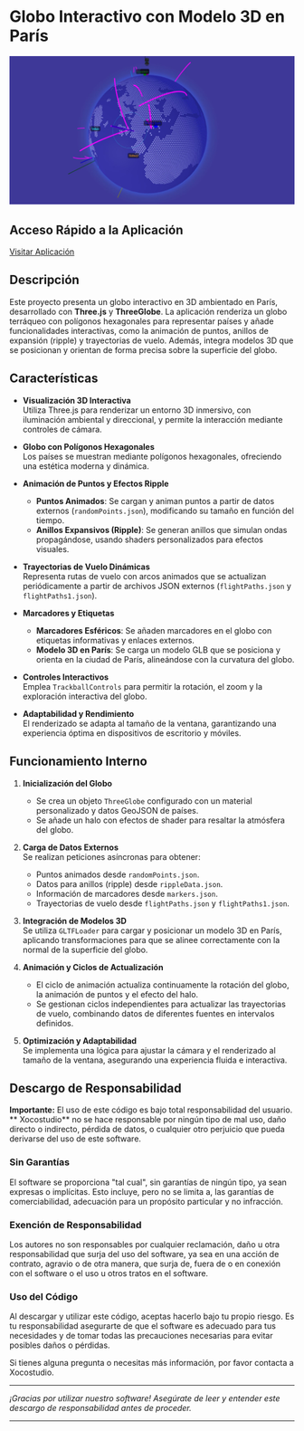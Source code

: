 # Globo Interactivo con Modelo 3D en París

![Globo Interactivo](CapturaGlobo.JPG)

## Acceso Rápido a la Aplicación
[Visitar Aplicación](https://xococode.github.io/World3d.github.io.github.io/)

## Descripción

Este proyecto presenta un globo interactivo en 3D ambientado en París, desarrollado con **Three.js** y **ThreeGlobe**. La aplicación renderiza un globo terráqueo con polígonos hexagonales para representar países y añade funcionalidades interactivas, como la animación de puntos, anillos de expansión (ripple) y trayectorias de vuelo. Además, integra modelos 3D que se posicionan y orientan de forma precisa sobre la superficie del globo.

## Características

- **Visualización 3D Interactiva**  
  Utiliza Three.js para renderizar un entorno 3D inmersivo, con iluminación ambiental y direccional, y permite la interacción mediante controles de cámara.

- **Globo con Polígonos Hexagonales**  
  Los países se muestran mediante polígonos hexagonales, ofreciendo una estética moderna y dinámica.

- **Animación de Puntos y Efectos Ripple**  
  - **Puntos Animados**: Se cargan y animan puntos a partir de datos externos (`randomPoints.json`), modificando su tamaño en función del tiempo.  
  - **Anillos Expansivos (Ripple)**: Se generan anillos que simulan ondas propagándose, usando shaders personalizados para efectos visuales.

- **Trayectorias de Vuelo Dinámicas**  
  Representa rutas de vuelo con arcos animados que se actualizan periódicamente a partir de archivos JSON externos (`flightPaths.json` y `flightPaths1.json`).

- **Marcadores y Etiquetas**  
  - **Marcadores Esféricos**: Se añaden marcadores en el globo con etiquetas informativas y enlaces externos.  
  - **Modelo 3D en París**: Se carga un modelo GLB que se posiciona y orienta en la ciudad de París, alineándose con la curvatura del globo.

- **Controles Interactivos**  
  Emplea `TrackballControls` para permitir la rotación, el zoom y la exploración interactiva del globo.

- **Adaptabilidad y Rendimiento**  
  El renderizado se adapta al tamaño de la ventana, garantizando una experiencia óptima en dispositivos de escritorio y móviles.

## Funcionamiento Interno

1. **Inicialización del Globo**  
   - Se crea un objeto `ThreeGlobe` configurado con un material personalizado y datos GeoJSON de países.
   - Se añade un halo con efectos de shader para resaltar la atmósfera del globo.

2. **Carga de Datos Externos**  
   Se realizan peticiones asíncronas para obtener:
   - Puntos animados desde `randomPoints.json`.
   - Datos para anillos (ripple) desde `rippleData.json`.
   - Información de marcadores desde `markers.json`.
   - Trayectorias de vuelo desde `flightPaths.json` y `flightPaths1.json`.

3. **Integración de Modelos 3D**  
   Se utiliza `GLTFLoader` para cargar y posicionar un modelo 3D en París, aplicando transformaciones para que se alinee correctamente con la normal de la superficie del globo.

4. **Animación y Ciclos de Actualización**  
   - El ciclo de animación actualiza continuamente la rotación del globo, la animación de puntos y el efecto del halo.
   - Se gestionan ciclos independientes para actualizar las trayectorias de vuelo, combinando datos de diferentes fuentes en intervalos definidos.

5. **Optimización y Adaptabilidad**  
   Se implementa una lógica para ajustar la cámara y el renderizado al tamaño de la ventana, asegurando una experiencia fluida e interactiva.




   
## Descargo de Responsabilidad

**Importante:** El uso de este código es bajo total responsabilidad del usuario. ** Xocostudio** no se hace responsable por ningún tipo de mal uso, daño directo o indirecto, pérdida de datos, o cualquier otro perjuicio que pueda derivarse del uso de este software.

### Sin Garantías

El software se proporciona "tal cual", sin garantías de ningún tipo, ya sean expresas o implícitas. Esto incluye, pero no se limita a, las garantías de comerciabilidad, adecuación para un propósito particular y no infracción.

### Exención de Responsabilidad

Los autores no son responsables por cualquier reclamación, daño u otra responsabilidad que surja del uso del software, ya sea en una acción de contrato, agravio o de otra manera, que surja de, fuera de o en conexión con el software o el uso u otros tratos en el software.

### Uso del Código

Al descargar y utilizar este código, aceptas hacerlo bajo tu propio riesgo. Es tu responsabilidad asegurarte de que el software es adecuado para tus necesidades y de tomar todas las precauciones necesarias para evitar posibles daños o pérdidas.



Si tienes alguna pregunta o necesitas más información, por favor contacta a Xocostudio.

---

*¡Gracias por utilizar nuestro software! Asegúrate de leer y entender este descargo de responsabilidad antes de proceder.*


---


